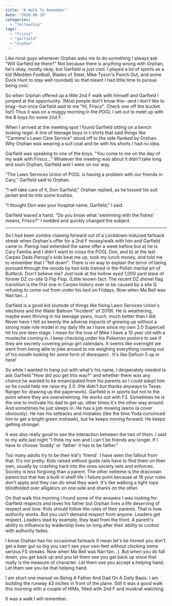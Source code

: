 ```yaml
---
title: "A Walk To Remember"
date: "2020-06-10"
categories: 
  - "fellowship"
tags: 
  - "frisco"
  - "garfield"
  - "orphan"
---
```


Like most guys whenever Orphan asks me to do something I always ask "Will Garfield be there?" Not because there is anything wrong with Orphan, he's okay, mostly okay, but Garfield is just cool. I played a lot of sports as a kid (Madden Football, Blades of Steel, Mike Tyson's Punch Out, and some Duck Hunt to stay well rounded) so that meant I had little time to pursue being cool.

So when Orphan offered up a little 2nd F walk with himself and Garfield I jumped at the opportunity. (Most people don't know this--and I don't like to brag--but once Garfield said to me "Hi, Frisco". Check one off the bucket list!) Thus it was on a muggy morning in the POGL I set out to meet up with the B boys for some 2nd F.

When I arrived at the meeting spot I found Garfield sitting on a bench looking regal. A line of teenage boys in t-shirts that said things like "Carmine's Lawn Care Service" stood off to the side flanked by Orphan. Why Orphan was wearing a suit coat and tie with his shorts I had no idea.

Garfield was speaking to one of the boys. "You come to me on the day of my walk with Frisco…" Whatever the meeting was about it didn't take long and soon Orphan, Garfield and I were on our way.

"The Lawn Services Union of POGL is having a problem with our friends in Cary," Garfield said to Orphan.

"I will take care of it, Don Garfield," Orphan replied, as he tossed his suit jacket and tie into some bushes.

"I thought Don was your hospital name, Garfield," I said.

Garfield waved a hand. "Do you know what 'swimming with the fishes' means, Frisco?" I nodded and quickly changed the subject.

* * *

So I had been zombie clawing forward out of a Lockdown-induced fartsack streak when Orphan's offer for a 2nd F mosey/walk with him and Garfield came in. Pierogi had extended the same offer a week before but a) he is Cary Familia and I didn't want to cross the POGL Don, and b) at the last Carpex Dads Pierogi's kids beat me up, took my lunch money, and told me to remember that I "fell down". There is no way to explain the terror of being pursued through the woods by two kids trained in the Polish martial art of Buttkick. Don't believe me? Just look at the hollow eyed 1,000 yard stare of former DZ co-site Q Flip Flop. (Little known fact: The recent DZ shovel flag transition is the first one in Carpex history ever to be caused by a site Q refusing to come out from under his bed on Fridays. Now when Ma Bell was Nan'tan…)

Garfield is a good kid (outside of things like fixing Lawn Services Union's elections and the Water Balloon "Incident" of 2019). He is weathering, maybe even thriving in his teenage years, much, much better than I did. Never have I felt so keenly the adverse impacts of growing up without a strong male role model in my daily life as I have since my own 2.0 Supercell hit his pre-teen stage. I mean for the love of Mike I have a 10 year old with a mustache coming in. I keep checking under his Pokemon posters to see if they are secretly covering pinup girl calendars. It seems like overnight we went from being able to joke around to me weighing everything coming out of his mouth looking for some form of disrespect . It's like Defcon 5 up in here!

So while I wanted to hang out with what's his name, I desperately needed to ask Garfield "How did you get this way?" and whether there was any chance he wanted to be emancipated from his parents so I could adopt him so he could help me raise my 2.0. (He didn't but thanks anyways to Texas Ranger for drawing up the paperwork). Garfield is in sports but not to the point where they are overwhelming. He works out with F3. Sometimes he is the one to motivate his dad to get up, other times it's the other way around. And sometimes he just sleeps in. He has a job mowing lawns (a cover obviously). He has his setbacks and mistakes (like the time Yoda convinced him to get a bright green mohawk), but he keeps moving forward. He keeps getting stronger.

It was also really good to see the interaction between the two of them. I said to my wife last night "I think my son and I can't be friends any longer. If I have to choose 'buddy' or 'father' it has to be father."

Too many adults try to be their kid's 'friend'. I have seen the fallout from that. It's not pretty. Kids raised without guide rails have to find them on their own, usually by crashing hard into the ones society sets and enforces. Society is less forgiving than a parent. The other extreme is the draconian parent but that has a built in shelf life / failure point because at 18 your rules don't apply and they can do what they want. It's like walking a tight rope blindfolded over alligators on one side and sharks on the other.

On that walk this morning I found some of the answers I was looking for. Garfield respects and loves his father but Orphan lives a life deserving of respect and love. Kids should follow the rules of their parents. That is how authority works. But you can't demand respect from anyone. Leaders get respect. Leaders lead by example, they lead from the front. A parent's ability to influence by leadership lives on long after their ability to control with authority fades.

I know Orphan has his occasional fartsack (I mean let's be honest you don't get a beer gut so big you can't see your own feet without clocking some serious FS streaks. Now when Ma Bell was Nan'tan…). But when you do fall down, you get back up and you let them see you get back up since that really is the measure of character. Let them see you accept a helping hand. Let them see you be that helping hand.

I am short one manual on Being A Father And Dad On A Daily Basis. I am building the runway 43 inches in front of the plane. Still it was a good walk this morning with a couple of HIMs, filled with 2nd F and muskrat watching.

It was a walk I will remember.
